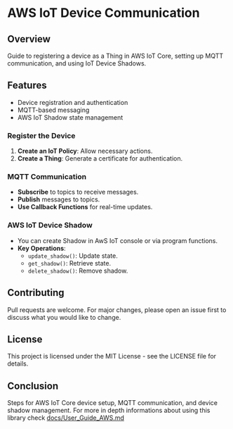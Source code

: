 # AWS IoT Device Communication

## Overview
Guide to registering a device as a Thing in AWS IoT Core, setting up MQTT communication, and using IoT Device Shadows.

## Features
- Device registration and authentication
- MQTT-based messaging
- AWS IoT Shadow state management

### Register the Device
1. **Create an IoT Policy**: Allow necessary actions.
2. **Create a Thing**: Generate a certificate for authentication.

### MQTT Communication
- **Subscribe** to topics to receive messages.
- **Publish** messages to topics.
- **Use Callback Functions** for real-time updates.

### AWS IoT Device Shadow
- You can create Shadow in AwS IoT console or via program functions.
- **Key Operations**:
  - `update_shadow()`: Update state.
  - `get_shadow()`: Retrieve state.
  - `delete_shadow()`: Remove shadow.

## Contributing
Pull requests are welcome. For major changes, please open an issue first to discuss what you would like to change.

## License
This project is licensed under the MIT License - see the LICENSE file for details.

## Conclusion
Steps for AWS IoT Core device setup, MQTT communication, and device shadow management. For more in depth informations about using this library check [docs/User_Guide_AWS.md](docs/User_Guide_AWS.md)
